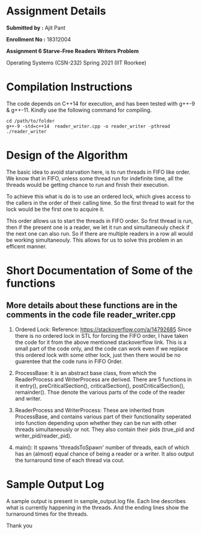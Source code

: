 # Assignment Details
 **Submitted by  :** Ajit Pant

 **Enrollment No :** 18312004

 **Assignment 6 Starve-Free Readers Writers Problem**

 Operating Systems (CSN-232) Spring 2021 (IIT Roorkee)




# Compilation Instructions
The code depends on C++14 for execution, and has been tested with g++-9 & g++-11. Kindly use the following command for compiling.

```
cd /path/to/folder
g++-9 -std=c++14  reader_writer.cpp -o reader_writer -pthread
./reader_writer
```

# Design of the Algorithm
The basic idea to avoid starvation here, is to run threads in FIFO like order. We know that in FIFO, unless some thread run for indefinite time, all the threads would be getting chance to run and finish their execution.

To achieve this what is do is to use an ordered lock, which gives access to the callers in the order of their calling time. So the first thread to wait for the lock would be the first one to acquire it.

This order allows us to start the threads in FIFO order.
So first thread is run, then if the present one is a reader, we let it run and simultaneouly check if the next one can also run. So if there are multiple readers in a row all would be working simultaneouly. This allows for us to solve this problem in an efficent manner.

# Short Documentation of Some of the functions

## More details about these functions are in the comments in the code file reader_writer.cpp

1. Ordered Lock: Reference: https://stackoverflow.com/a/14792685
    Since there is no ordered lock in STL for forcing the FIFO order, I have taken the code for it from the above mentioned stackoverflow link. This is a small part of the code only, and the code can work even if we replace this ordered lock with some other lock, just then there would be no guarentee that the code runs in FIFO Order.

2. ProcessBase:
    It is an abstract base class, from which the ReaderProcess and WriterProcess are derived. There are 5 functions in it     entry(), preCriticalSection(), criticalSection(), postCriticalSection(), remainder(). Thse denote the various parts of the code of the reader and writer.

3. ReaderProcess and WriterProcess:
    These are inherited from ProcessBase, and contains various part of their functionality seperated into function depending upon whether they can be run with other threads simultaneously or not.
    They also contain their pids (true_pid and writer_pid/reader_pid).

4. main():
    It spawns 'threadsToSpawn' number of threads, each of which has an (almost) equal chance of being a reader or a writer. It also output the turnaround time of each thread via cout.



# Sample Output Log
A sample output is present in sample_output.log file. Each line describes what is currently happening in the threads. And the ending lines show the turnaround times for the threads.

Thank you
